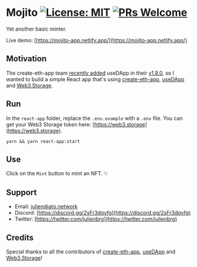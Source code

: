 # Mojito [![License: MIT](https://img.shields.io/badge/License-MIT-yellow.svg)](https://opensource.org/licenses/MIT) [![PRs Welcome](https://img.shields.io/badge/PRs-welcome-blue.svg)](https://github.com/facebook/create-react-app/blob/master/CONTRIBUTING.md)

Yet another basic minter.

Live demo: [https://mojito-app.netlify.app/](https://mojito-app.netlify.app/)

## Motivation

The create-eth-app team [recently added](https://twitter.com/PaulRBerg/status/1505270274018746368) useDApp in their [v1.8.0](https://github.com/paulrberg/create-eth-app/releases/tag/v1.8.0), so I wanted to build a simple React app that's using [create-eth-app](https://github.com/paulrberg/create-eth-app), [useDApp](https://github.com/TrueFiEng/useDApp) and [Web3.Storage](https://web3.storage/).

## Run

In the `react-app` folder, replace the `.env.example` with a `.env` file. You can get your Web3 Storage token here: [https://web3.storage](https://web3.storage).

```shell
yarn && yarn react-app:start
```

## Use

Click on the `Mint` button to mint an NFT. ✨

## Support

- Email: [julien@ato.network](mailto:julien@ato.network)
- Discord: [https://discord.gg/2sFr3dqvfg](https://discord.gg/2sFr3dqvfg)
- Twitter: [https://twitter.com/julienbrg](https://twitter.com/julienbrg)

## Credits

Special thanks to all the contributors of [create-eth-app](https://github.com/paulrberg/create-eth-app), [useDApp](https://github.com/TrueFiEng/useDApp) and [Web3.Storage](https://web3.storage/)!
